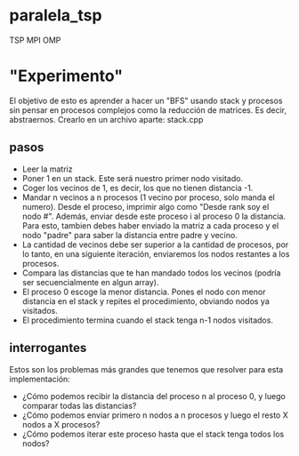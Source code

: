 # paralela_tsp
TSP MPI OMP

# "Experimento"
El objetivo de esto es aprender a hacer un "BFS" usando stack y procesos sin pensar en procesos complejos como la reducción de matrices. Es decir, abstraernos.
Crearlo en un archivo aparte: stack.cpp
## pasos
- Leer la matriz
- Poner 1 en un stack. Este será nuestro primer nodo visitado.
- Coger los vecinos de 1, es decir, los que no tienen distancia -1.
- Mandar n vecinos a n procesos (1 vecino por proceso, solo manda el numero). Desde el proceso, imprimir algo como "Desde rank soy el nodo #". Además, enviar desde este proceso i al proceso 0 la distancia. Para esto, tambien debes haber enviado la matriz a cada proceso y el nodo "padre" para saber la distancia entre padre y vecino. 
- La cantidad de vecinos debe ser superior a la cantidad de procesos, por lo tanto, en una siguiente iteración, enviaremos los nodos restantes a los procesos. 
- Compara las distancias que te han mandado todos los vecinos (podría ser secuencialmente en algun array).
- El proceso 0 escoge la menor distancia. Pones el nodo con menor distancia en el stack y repites el procedimiento, obviando nodos ya visitados.
- El procedimiento termina cuando el stack tenga n-1 nodos visitados.

## interrogantes
Estos son los problemas más grandes que tenemos que resolver para esta implementación:
- ¿Cómo podemos recibir la distancia del proceso n al proceso 0, y luego comparar todas las distancias?
- ¿Cómo podemos enviar primero n nodos a n procesos y luego el resto X nodos a X procesos?
- ¿Cómo podemos iterar este proceso hasta que el stack tenga todos los nodos?  
